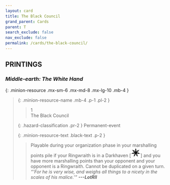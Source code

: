 ```yaml
---
layout: card
title: The Black Council
grand_parent: Cards
parent: T
search_exclude: false
nav_exclude: false
permalink: /cards/the-black-council/
---
```


## PRINTINGS


### _Middle-earth: The White Hand_

{: .minion-resource .mx-sm-6 .mx-md-8 .mx-lg-10 .mb-4 }
> {: .minion-resource-name .mb-4 .p-1 .pl-2 }
> > <div class="hazard-mp">1</div>
> > <div class="card-name">The Black Council</div>
>
> {: .hazard-classification .pr-2 }
> Permanent-event
>
> {: .minion-resource-text .black-text .p-2 }
> > Playable during your organization phase in your marshalling points pile if your Ringwraith is in a Darkhaven \[![](/assets/images/dark-haven.svg)] and you have more marshalling points than your opponent and your opponent is a Ringwraith. Cannot be duplicated on a given turn. <br>_“‘For he is very wise, and weighs all things to a nicety in the scales of his malice.’”_ ***---&#65279;LotRII*** 
> 
